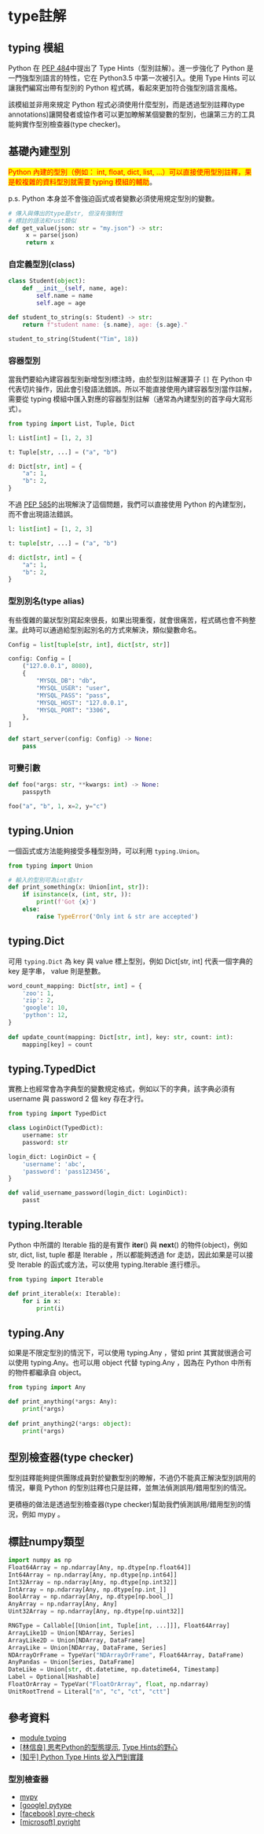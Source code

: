 # type註解

## typing 模組&#x20;

Python 在 [PEP 484](https://peps.python.org/pep-0484/)中提出了 Type Hints（型別註解）。進一步強化了 Python 是一門強型別語言的特性，它在 Python3.5 中第一次被引入。使用 Type Hints 可以讓我們編寫出帶有型別的 Python 程式碼，看起來更加符合強型別語言風格。

該模組並非用來規定 Python 程式必須使用什麼型別，而是透過型別註釋(type annotations)讓開發者或協作者可以更加瞭解某個變數的型別，也讓第三方的工具能夠實作型別檢查器(type checker)。

## 基礎內建型別

<mark style="color:red;">Python 內建的型別（例如： int, float, dict, list, …）可以直接使用型別註釋，果是較複雜的資料型別就需要 typing 模組的輔助</mark>。

p.s. Python 本身並不會強迫函式或者變數必須使用規定型別的變數。

```python
# 傳入與傳出的type是str, 但沒有強制性
# 標註的語法和rust類似
def get_value(json: str = "my.json") -> str:
     x = parse(json)
     return x
```

### 自定義型別(class)

```python
class Student(object):
    def __init__(self, name, age):
        self.name = name
        self.age = age

def student_to_string(s: Student) -> str:
    return f"student name: {s.name}, age: {s.age}."

student_to_string(Student("Tim", 18))
```

### 容器型別

當我們要給內建容器型別新增型別標注時，由於型別註解運算子 `[]` 在 Python 中代表切片操作，因此會引發語法錯誤。所以不能直接使用內建容器型別當作註解，需要從 typing 模組中匯入對應的容器型別註解（通常為內建型別的首字母大寫形式）。

```python
from typing import List, Tuple, Dict

l: List[int] = [1, 2, 3]

t: Tuple[str, ...] = ("a", "b")

d: Dict[str, int] = {
    "a": 1,
    "b": 2,
}
```

不過 [PEP 585](https://peps.python.org/pep-0585/)的出現解決了這個問題，我們可以直接使用 Python 的內建型別，而不會出現語法錯誤。

```python
l: list[int] = [1, 2, 3]

t: tuple[str, ...] = ("a", "b")

d: dict[str, int] = {
    "a": 1,
    "b": 2,
}
```

### 型別別名(type alias)

有些復雜的巢狀型別寫起來很長，如果出現重復，就會很痛苦，程式碼也會不夠整潔。此時可以通過給型別起別名的方式來解決，類似變數命名。

```python
Config = list[tuple[str, int], dict[str, str]]

config: Config = [
    ("127.0.0.1", 8080),
    {
        "MYSQL_DB": "db",
        "MYSQL_USER": "user",
        "MYSQL_PASS": "pass",
        "MYSQL_HOST": "127.0.0.1",
        "MYSQL_PORT": "3306",
    },
]

def start_server(config: Config) -> None:
    pass
```

### 可變引數

```python
def foo(*args: str, **kwargs: int) -> None:
    passpyth

foo("a", "b", 1, x=2, y="c")
```

## typing.Union

一個函式或方法能夠接受多種型別時，可以利用 `typing.Union`。

```python
from typing import Union

# 輸入的型別可為int或str
def print_something(x: Union[int, str]):
    if isinstance(x, (int, str, )):
        print(f'Got {x}')
    else:
        raise TypeError('Only int & str are accepted')
```

## typing.Dict

可用 `typing.Dict` 為 key 與 value 標上型別，例如 Dict\[str, int] 代表一個字典的 key 是字串， value 則是整數。

```python
word_count_mapping: Dict[str, int] = {
    'zoo': 1,
    'zip': 2,
    'google': 10,
    'python': 12,
}
​
def update_count(mapping: Dict[str, int], key: str, count: int):
    mapping[key] = count
```

## typing.TypedDict

實務上也經常會為字典型的變數規定格式，例如以下的字典，該字典必須有 username 與 password 2 個 key 存在才行。

```python
from typing import TypedDict

class LoginDict(TypedDict):
    username: str
    password: str

login_dict: LoginDict = {
    'username': 'abc',
    'password': 'pass123456',
}

def valid_username_password(login_dict: LoginDict):
    passt
```

## typing.Iterable

Python 中所謂的 Iterable 指的是有實作 **iter**() 與 **next**() 的物件(object)，例如 str, dict, list, tuple 都是 Iterable ，所以都能夠透過 for 走訪，因此如果是可以接受 Iterable 的函式或方法，可以使用 typing.Iterable 進行標示。

```python
from typing import Iterable

def print_iterable(x: Iterable):
    for i in x:
        print(i)
```

## typing.Any

如果是不限定型別的情況下，可以使用 typing.Any ，譬如 print 其實就很適合可以使用 typing.Any。也可以用 object 代替 typing.Any ，因為在 Python 中所有的物件都繼承自 object。

```python
from typing import Any

def print_anything(*args: Any):
    print(*args)
    
def print_anything2(*args: object):
    print(*args)
```

## 型別檢查器(type checker)

型別註釋能夠提供團隊成員對於變數型別的瞭解，不過仍不能真正解決型別誤用的情況，畢竟 Python 的型別註釋也只是註釋，並無法偵測誤用/錯用型別的情況。

更積極的做法是透過型別檢查器(type checker)幫助我們偵測誤用/錯用型別的情況，例如 mypy 。

## 標註numpy類型

```python
import numpy as np
Float64Array = np.ndarray[Any, np.dtype[np.float64]]
Int64Array = np.ndarray[Any, np.dtype[np.int64]]
Int32Array = np.ndarray[Any, np.dtype[np.int32]]
IntArray = np.ndarray[Any, np.dtype[np.int_]]
BoolArray = np.ndarray[Any, np.dtype[np.bool_]]
AnyArray = np.ndarray[Any, Any]
Uint32Array = np.ndarray[Any, np.dtype[np.uint32]]

RNGType = Callable[[Union[int, Tuple[int, ...]]], Float64Array]
ArrayLike1D = Union[NDArray, Series]
ArrayLike2D = Union[NDArray, DataFrame]
ArrayLike = Union[NDArray, DataFrame, Series]
NDArrayOrFrame = TypeVar("NDArrayOrFrame", Float64Array, DataFrame)
AnyPandas = Union[Series, DataFrame]
DateLike = Union[str, dt.datetime, np.datetime64, Timestamp]
Label = Optional[Hashable]
FloatOrArray = TypeVar("FloatOrArray", float, np.ndarray)
UnitRootTrend = Literal["n", "c", "ct", "ctt"]
```

## 參考資料

* [module typing](https://docs.python.org/zh-tw/3/library/typing.html#module-typing)
* [\[林信良\] 思考Python的型態提示](https://www.ithome.com.tw/voice/104417), [Type Hints的野心](https://www.ithome.com.tw/voice/116983)
* [\[知乎\] Python Type Hints 從入門到實踐](https://zhuanlan.zhihu.com/p/424042902)

### 型別檢查器

* [mypy](https://mypy.readthedocs.io/en/stable/index.html)
* [\[google\] pytype](https://google.github.io/pytype/)
* [\[facebook\] pyre-check](https://github.com/facebook/pyre-check)
* [\[microsoft\] pyright](https://github.com/microsoft/pyright)
